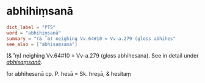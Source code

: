 # abhihiṃsanā

``` toml
dict_label = "PTS"
word = "abhihiṃsanā"
summary = "(& ˚ṃ) neighing Vv.64#10 = Vv-a.279 (gloss abhihes"
see_also = ["abhisaṃsanā"]
```

(& ˚ṃ) neighing Vv.64#10 = Vv\-a.279 (gloss abhihesana). See in detail under *[abhisaṃsanā](abhisaṃsanā.md)*.

for abhihesanā cp. P. hesā = Sk. hreṣā, & hesitaṃ

